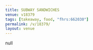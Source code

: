 ```yaml
---
title: SUBWAY SANDWICHES
venue: v18379
tags: [takeaway, food, "fhrs:662030"]
permalink: /v/18379/
layout: venue
---
```

null